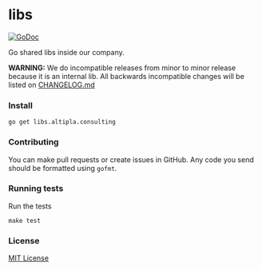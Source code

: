 
# libs

[![GoDoc](https://godoc.org/libs.altipla.consulting?status.svg)](https://godoc.org/libs.altipla.consulting)

Go shared libs inside our company.

**WARNING:** We do incompatible releases from minor to minor release because it is an internal lib. All backwards incompatible changes will be listed on [CHANGELOG.md](CHANGELOG.md)


### Install

```shell
go get libs.altipla.consulting
```


### Contributing

You can make pull requests or create issues in GitHub. Any code you send should be formatted using `gofmt`.


### Running tests

Run the tests

```shell
make test
```


### License

[MIT License](LICENSE)
